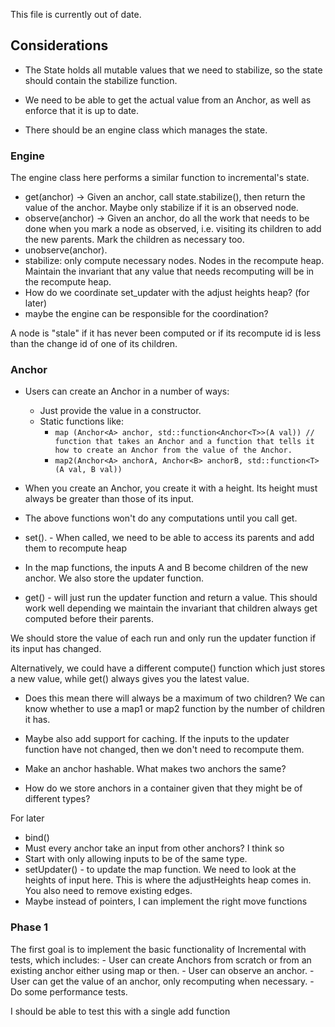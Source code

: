 This file is currently out of date.
## Considerations

- The State holds all mutable values that we need to stabilize, so the state should contain the stabilize function.
- We need to be able to get the actual value from an Anchor, as well as enforce that it is up to date.

- There should be an engine class which manages the state.

### Engine
The engine class here performs a similar function to incremental's state. 

- get(anchor) -> Given an anchor, call state.stabilize(), then return the value of the anchor. Maybe only stabilize if it is an observed node.
- observe(anchor) -> Given an anchor, do all the work that needs to be done when you mark a node as observed, i.e. visiting its children to add the new parents. Mark the children as necessary too. 
- unobserve(anchor).
- stabilize: only compute necessary nodes. Nodes in the recompute heap. Maintain the invariant that any value that needs recomputing will be in the recompute heap.
- How do we coordinate set_updater with the adjust heights heap? (for later)
- maybe the engine can be responsible for the coordination? 

 A node is "stale" if it has never been computed or if its recompute id is less than the change id of one of its children.

### Anchor
- Users can create an Anchor in a number of ways:
    - Just provide the value in a constructor.
    - Static functions like:
        - `map (Anchor<A> anchor, std::function<Anchor<T>>(A val)) // function that takes an Anchor and a function that tells it how to create an Anchor from the value of the Anchor.`
        - `map2(Anchor<A> anchorA, Anchor<B> anchorB, std::function<T>(A val, B val))`
      
- When you create an Anchor, you create it with a height. Its height must always be greater than those of its input.
- The above functions won't do any computations until you call get.
- set(). - When called, we need to be able to access its parents and add them to recompute heap
- In the map functions, the inputs A and B become children of the new anchor. We also store the updater function.
- get() - will just run the updater function and return a value. This should work well depending we maintain the invariant that children always get computed before their parents. 

We should store the value of each run and only run the updater function if its input has changed. 

Alternatively, we could have a different compute() function which just stores a new value, while get() always gives you the latest value.

- Does this mean there will always be a maximum of two children? We can know whether to use a map1 or map2 function by the number of children it has.

- Maybe also add support for caching. If the inputs to the updater function have not changed, then we don't need to recompute them.

- Make an anchor hashable. What makes two anchors the same?

- How do we store anchors in a container given that they might be of different types?

For later
- bind()
- Must every anchor take an input from other anchors? I think so 
- Start with only allowing inputs to be of the same type.
- setUpdater() - to update the map function. We need to look at the heights of input here. This is where the adjustHeights heap comes in. You also need to remove existing edges.
- Maybe instead of pointers, I can implement the right move functions




### Phase 1
The first goal is to implement the basic functionality of Incremental with tests, which includes:
	- User can create Anchors from scratch or from an existing anchor either using map or then.
	- User can observe an anchor.
	- User can get the value of an anchor, only recomputing when necessary. 
    - Do some performance tests.

I should be able to test this with a single add function
